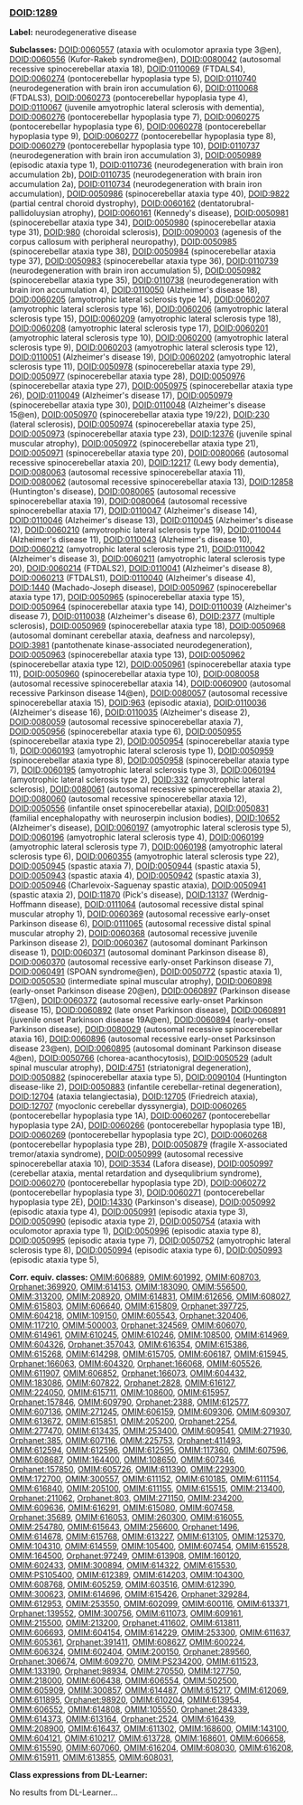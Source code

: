 
### [DOID:1289](http://purl.obolibrary.org/obo/DOID_1289)
**Label:** neurodegenerative disease

**Subclasses:** [DOID:0060557](http://purl.obolibrary.org/obo/DOID_0060557) (ataxia with oculomotor apraxia type 3@en), [DOID:0060556](http://purl.obolibrary.org/obo/DOID_0060556) (Kufor-Rakeb syndrome@en), [DOID:0080042](http://purl.obolibrary.org/obo/DOID_0080042) (autosomal recessive spinocerebellar ataxia 18), [DOID:0110069](http://purl.obolibrary.org/obo/DOID_0110069) (FTDALS4), [DOID:0060274](http://purl.obolibrary.org/obo/DOID_0060274) (pontocerebellar hypoplasia type 5), [DOID:0110740](http://purl.obolibrary.org/obo/DOID_0110740) (neurodegeneration with brain iron accumulation 6), [DOID:0110068](http://purl.obolibrary.org/obo/DOID_0110068) (FTDALS3), [DOID:0060273](http://purl.obolibrary.org/obo/DOID_0060273) (pontocerebellar hypoplasia type 4), [DOID:0110067](http://purl.obolibrary.org/obo/DOID_0110067) (juvenile amyotrophic lateral sclerosis with dementia), [DOID:0060276](http://purl.obolibrary.org/obo/DOID_0060276) (pontocerebellar hypoplasia type 7), [DOID:0060275](http://purl.obolibrary.org/obo/DOID_0060275) (pontocerebellar hypoplasia type 6), [DOID:0060278](http://purl.obolibrary.org/obo/DOID_0060278) (pontocerebellar hypoplasia type 9), [DOID:0060277](http://purl.obolibrary.org/obo/DOID_0060277) (pontocerebellar hypoplasia type 8), [DOID:0060279](http://purl.obolibrary.org/obo/DOID_0060279) (pontocerebellar hypoplasia type 10), [DOID:0110737](http://purl.obolibrary.org/obo/DOID_0110737) (neurodegeneration with brain iron accumulation 3), [DOID:0050989](http://purl.obolibrary.org/obo/DOID_0050989) (episodic ataxia type 1), [DOID:0110736](http://purl.obolibrary.org/obo/DOID_0110736) (neurodegeneration with brain iron accumulation 2b), [DOID:0110735](http://purl.obolibrary.org/obo/DOID_0110735) (neurodegeneration with brain iron accumulation 2a), [DOID:0110734](http://purl.obolibrary.org/obo/DOID_0110734) (neurodegeneration with brain iron accumulation), [DOID:0050986](http://purl.obolibrary.org/obo/DOID_0050986) (spinocerebellar ataxia type 40), [DOID:9822](http://purl.obolibrary.org/obo/DOID_9822) (partial central choroid dystrophy), [DOID:0060162](http://purl.obolibrary.org/obo/DOID_0060162) (dentatorubral-pallidoluysian atrophy), [DOID:0060161](http://purl.obolibrary.org/obo/DOID_0060161) (Kennedy's disease), [DOID:0050981](http://purl.obolibrary.org/obo/DOID_0050981) (spinocerebellar ataxia type 34), [DOID:0050980](http://purl.obolibrary.org/obo/DOID_0050980) (spinocerebellar ataxia type 31), [DOID:980](http://purl.obolibrary.org/obo/DOID_980) (choroidal sclerosis), [DOID:0090003](http://purl.obolibrary.org/obo/DOID_0090003) (agenesis of the corpus callosum with peripheral neuropathy), [DOID:0050985](http://purl.obolibrary.org/obo/DOID_0050985) (spinocerebellar ataxia type 38), [DOID:0050984](http://purl.obolibrary.org/obo/DOID_0050984) (spinocerebellar ataxia type 37), [DOID:0050983](http://purl.obolibrary.org/obo/DOID_0050983) (spinocerebellar ataxia type 36), [DOID:0110739](http://purl.obolibrary.org/obo/DOID_0110739) (neurodegeneration with brain iron accumulation 5), [DOID:0050982](http://purl.obolibrary.org/obo/DOID_0050982) (spinocerebellar ataxia type 35), [DOID:0110738](http://purl.obolibrary.org/obo/DOID_0110738) (neurodegeneration with brain iron accumulation 4), [DOID:0110050](http://purl.obolibrary.org/obo/DOID_0110050) (Alzheimer's disease 18), [DOID:0060205](http://purl.obolibrary.org/obo/DOID_0060205) (amyotrophic lateral sclerosis type 14), [DOID:0060207](http://purl.obolibrary.org/obo/DOID_0060207) (amyotrophic lateral sclerosis type 16), [DOID:0060206](http://purl.obolibrary.org/obo/DOID_0060206) (amyotrophic lateral sclerosis type 15), [DOID:0060209](http://purl.obolibrary.org/obo/DOID_0060209) (amyotrophic lateral sclerosis type 18), [DOID:0060208](http://purl.obolibrary.org/obo/DOID_0060208) (amyotrophic lateral sclerosis type 17), [DOID:0060201](http://purl.obolibrary.org/obo/DOID_0060201) (amyotrophic lateral sclerosis type 10), [DOID:0060200](http://purl.obolibrary.org/obo/DOID_0060200) (amyotrophic lateral sclerosis type 9), [DOID:0060203](http://purl.obolibrary.org/obo/DOID_0060203) (amyotrophic lateral sclerosis type 12), [DOID:0110051](http://purl.obolibrary.org/obo/DOID_0110051) (Alzheimer's disease 19), [DOID:0060202](http://purl.obolibrary.org/obo/DOID_0060202) (amyotrophic lateral sclerosis type 11), [DOID:0050978](http://purl.obolibrary.org/obo/DOID_0050978) (spinocerebellar ataxia type 29), [DOID:0050977](http://purl.obolibrary.org/obo/DOID_0050977) (spinocerebellar ataxia type 28), [DOID:0050976](http://purl.obolibrary.org/obo/DOID_0050976) (spinocerebellar ataxia type 27), [DOID:0050975](http://purl.obolibrary.org/obo/DOID_0050975) (spinocerebellar ataxia type 26), [DOID:0110049](http://purl.obolibrary.org/obo/DOID_0110049) (Alzheimer's disease 17), [DOID:0050979](http://purl.obolibrary.org/obo/DOID_0050979) (spinocerebellar ataxia type 30), [DOID:0110048](http://purl.obolibrary.org/obo/DOID_0110048) (Alzheimer's disease 15@en), [DOID:0050970](http://purl.obolibrary.org/obo/DOID_0050970) (spinocerebellar ataxia type 19/22), [DOID:230](http://purl.obolibrary.org/obo/DOID_230) (lateral sclerosis), [DOID:0050974](http://purl.obolibrary.org/obo/DOID_0050974) (spinocerebellar ataxia type 25), [DOID:0050973](http://purl.obolibrary.org/obo/DOID_0050973) (spinocerebellar ataxia type 23), [DOID:12376](http://purl.obolibrary.org/obo/DOID_12376) (juvenile spinal muscular atrophy), [DOID:0050972](http://purl.obolibrary.org/obo/DOID_0050972) (spinocerebellar ataxia type 21), [DOID:0050971](http://purl.obolibrary.org/obo/DOID_0050971) (spinocerebellar ataxia type 20), [DOID:0080066](http://purl.obolibrary.org/obo/DOID_0080066) (autosomal recessive spinocerebellar ataxia 20), [DOID:12217](http://purl.obolibrary.org/obo/DOID_12217) (Lewy body dementia), [DOID:0080063](http://purl.obolibrary.org/obo/DOID_0080063) (autosomal recessive spinocerebellar ataxia 11), [DOID:0080062](http://purl.obolibrary.org/obo/DOID_0080062) (autosomal recessive spinocerebellar ataxia 13), [DOID:12858](http://purl.obolibrary.org/obo/DOID_12858) (Huntington's disease), [DOID:0080065](http://purl.obolibrary.org/obo/DOID_0080065) (autosomal recessive spinocerebellar ataxia 19), [DOID:0080064](http://purl.obolibrary.org/obo/DOID_0080064) (autosomal recessive spinocerebellar ataxia 17), [DOID:0110047](http://purl.obolibrary.org/obo/DOID_0110047) (Alzheimer's disease 14), [DOID:0110046](http://purl.obolibrary.org/obo/DOID_0110046) (Alzheimer's disease 13), [DOID:0110045](http://purl.obolibrary.org/obo/DOID_0110045) (Alzheimer's disease 12), [DOID:0060210](http://purl.obolibrary.org/obo/DOID_0060210) (amyotrophic lateral sclerosis type 19), [DOID:0110044](http://purl.obolibrary.org/obo/DOID_0110044) (Alzheimer's disease 11), [DOID:0110043](http://purl.obolibrary.org/obo/DOID_0110043) (Alzheimer's disease 10), [DOID:0060212](http://purl.obolibrary.org/obo/DOID_0060212) (amyotrophic lateral sclerosis type 21), [DOID:0110042](http://purl.obolibrary.org/obo/DOID_0110042) (Alzheimer's disease 3), [DOID:0060211](http://purl.obolibrary.org/obo/DOID_0060211) (amyotrophic lateral sclerosis type 20), [DOID:0060214](http://purl.obolibrary.org/obo/DOID_0060214) (FTDALS2), [DOID:0110041](http://purl.obolibrary.org/obo/DOID_0110041) (Alzheimer's disease 8), [DOID:0060213](http://purl.obolibrary.org/obo/DOID_0060213) (FTDALS1), [DOID:0110040](http://purl.obolibrary.org/obo/DOID_0110040) (Alzheimer's disease 4), [DOID:1440](http://purl.obolibrary.org/obo/DOID_1440) (Machado-Joseph disease), [DOID:0050967](http://purl.obolibrary.org/obo/DOID_0050967) (spinocerebellar ataxia type 17), [DOID:0050965](http://purl.obolibrary.org/obo/DOID_0050965) (spinocerebellar ataxia type 15), [DOID:0050964](http://purl.obolibrary.org/obo/DOID_0050964) (spinocerebellar ataxia type 14), [DOID:0110039](http://purl.obolibrary.org/obo/DOID_0110039) (Alzheimer's disease 7), [DOID:0110038](http://purl.obolibrary.org/obo/DOID_0110038) (Alzheimer's disease 6), [DOID:2377](http://purl.obolibrary.org/obo/DOID_2377) (multiple sclerosis), [DOID:0050969](http://purl.obolibrary.org/obo/DOID_0050969) (spinocerebellar ataxia type 18), [DOID:0050968](http://purl.obolibrary.org/obo/DOID_0050968) (autosomal dominant cerebellar ataxia, deafness and narcolepsy), [DOID:3981](http://purl.obolibrary.org/obo/DOID_3981) (pantothenate kinase-associated neurodegeneration), [DOID:0050963](http://purl.obolibrary.org/obo/DOID_0050963) (spinocerebellar ataxia type 13), [DOID:0050962](http://purl.obolibrary.org/obo/DOID_0050962) (spinocerebellar ataxia type 12), [DOID:0050961](http://purl.obolibrary.org/obo/DOID_0050961) (spinocerebellar ataxia type 11), [DOID:0050960](http://purl.obolibrary.org/obo/DOID_0050960) (spinocerebellar ataxia type 10), [DOID:0080058](http://purl.obolibrary.org/obo/DOID_0080058) (autosomal recessive spinocerebellar ataxia 14), [DOID:0060900](http://purl.obolibrary.org/obo/DOID_0060900) (autosomal recessive Parkinson disease 14@en), [DOID:0080057](http://purl.obolibrary.org/obo/DOID_0080057) (autosomal recessive spinocerebellar ataxia 15), [DOID:963](http://purl.obolibrary.org/obo/DOID_963) (episodic ataxia), [DOID:0110036](http://purl.obolibrary.org/obo/DOID_0110036) (Alzheimer's disease 16), [DOID:0110035](http://purl.obolibrary.org/obo/DOID_0110035) (Alzheimer's disease 2), [DOID:0080059](http://purl.obolibrary.org/obo/DOID_0080059) (autosomal recessive spinocerebellar ataxia 7), [DOID:0050956](http://purl.obolibrary.org/obo/DOID_0050956) (spinocerebellar ataxia type 6), [DOID:0050955](http://purl.obolibrary.org/obo/DOID_0050955) (spinocerebellar ataxia type 2), [DOID:0050954](http://purl.obolibrary.org/obo/DOID_0050954) (spinocerebellar ataxia type 1), [DOID:0060193](http://purl.obolibrary.org/obo/DOID_0060193) (amyotrophic lateral sclerosis type 1), [DOID:0050959](http://purl.obolibrary.org/obo/DOID_0050959) (spinocerebellar ataxia type 8), [DOID:0050958](http://purl.obolibrary.org/obo/DOID_0050958) (spinocerebellar ataxia type 7), [DOID:0060195](http://purl.obolibrary.org/obo/DOID_0060195) (amyotrophic lateral sclerosis type 3), [DOID:0060194](http://purl.obolibrary.org/obo/DOID_0060194) (amyotrophic lateral sclerosis type 2), [DOID:332](http://purl.obolibrary.org/obo/DOID_332) (amyotrophic lateral sclerosis), [DOID:0080061](http://purl.obolibrary.org/obo/DOID_0080061) (autosomal recessive spinocerebellar ataxia 2), [DOID:0080060](http://purl.obolibrary.org/obo/DOID_0080060) (autosomal recessive spinocerebellar ataxia 12), [DOID:0050556](http://purl.obolibrary.org/obo/DOID_0050556) (infantile onset spinocerebellar ataxia), [DOID:0050831](http://purl.obolibrary.org/obo/DOID_0050831) (familial encephalopathy with neuroserpin inclusion bodies), [DOID:10652](http://purl.obolibrary.org/obo/DOID_10652) (Alzheimer's disease), [DOID:0060197](http://purl.obolibrary.org/obo/DOID_0060197) (amyotrophic lateral sclerosis type 5), [DOID:0060196](http://purl.obolibrary.org/obo/DOID_0060196) (amyotrophic lateral sclerosis type 4), [DOID:0060199](http://purl.obolibrary.org/obo/DOID_0060199) (amyotrophic lateral sclerosis type 7), [DOID:0060198](http://purl.obolibrary.org/obo/DOID_0060198) (amyotrophic lateral sclerosis type 6), [DOID:0060355](http://purl.obolibrary.org/obo/DOID_0060355) (amyotrophic lateral sclerosis type 22), [DOID:0050945](http://purl.obolibrary.org/obo/DOID_0050945) (spastic ataxia 7), [DOID:0050944](http://purl.obolibrary.org/obo/DOID_0050944) (spastic ataxia 5), [DOID:0050943](http://purl.obolibrary.org/obo/DOID_0050943) (spastic ataxia 4), [DOID:0050942](http://purl.obolibrary.org/obo/DOID_0050942) (spastic ataxia 3), [DOID:0050946](http://purl.obolibrary.org/obo/DOID_0050946) (Charlevoix-Saguenay spastic ataxia), [DOID:0050941](http://purl.obolibrary.org/obo/DOID_0050941) (spastic ataxia 2), [DOID:11870](http://purl.obolibrary.org/obo/DOID_11870) (Pick's disease), [DOID:13137](http://purl.obolibrary.org/obo/DOID_13137) (Werdnig-Hoffmann disease), [DOID:0111064](http://purl.obolibrary.org/obo/DOID_0111064) (autosomal recessive distal spinal muscular atrophy 1), [DOID:0060369](http://purl.obolibrary.org/obo/DOID_0060369) (autosomal recessive early-onset Parkinson disease 6), [DOID:0111065](http://purl.obolibrary.org/obo/DOID_0111065) (autosomal recessive distal spinal muscular atrophy 2), [DOID:0060368](http://purl.obolibrary.org/obo/DOID_0060368) (autosomal recessive juvenile Parkinson disease 2), [DOID:0060367](http://purl.obolibrary.org/obo/DOID_0060367) (autosomal dominant Parkinson disease 1), [DOID:0060371](http://purl.obolibrary.org/obo/DOID_0060371) (autosomal dominant Parkinson disease 8), [DOID:0060370](http://purl.obolibrary.org/obo/DOID_0060370) (autosomal recessive early-onset Parkinson disease 7), [DOID:0060491](http://purl.obolibrary.org/obo/DOID_0060491) (SPOAN syndrome@en), [DOID:0050772](http://purl.obolibrary.org/obo/DOID_0050772) (spastic ataxia 1), [DOID:0050530](http://purl.obolibrary.org/obo/DOID_0050530) (intermediate spinal muscular atrophy), [DOID:0060898](http://purl.obolibrary.org/obo/DOID_0060898) (early-onset Parkinson disease 20@en), [DOID:0060897](http://purl.obolibrary.org/obo/DOID_0060897) (Parkinson disease 17@en), [DOID:0060372](http://purl.obolibrary.org/obo/DOID_0060372) (autosomal recessive early-onset Parkinson disease 15), [DOID:0060892](http://purl.obolibrary.org/obo/DOID_0060892) (late onset Parkinson disease), [DOID:0060891](http://purl.obolibrary.org/obo/DOID_0060891) (juvenile onset Parkinson disease 19A@en), [DOID:0060894](http://purl.obolibrary.org/obo/DOID_0060894) (early-onset Parkinson disease), [DOID:0080029](http://purl.obolibrary.org/obo/DOID_0080029) (autosomal recessive spinocerebellar ataxia 16), [DOID:0060896](http://purl.obolibrary.org/obo/DOID_0060896) (autosomal recessive early-onset Parksinson disease 23@en), [DOID:0060895](http://purl.obolibrary.org/obo/DOID_0060895) (autosomal dominant Parkinson disease 4@en), [DOID:0050766](http://purl.obolibrary.org/obo/DOID_0050766) (chorea-acanthocytosis), [DOID:0050529](http://purl.obolibrary.org/obo/DOID_0050529) (adult spinal muscular atrophy), [DOID:4751](http://purl.obolibrary.org/obo/DOID_4751) (striatonigral degeneration), [DOID:0050882](http://purl.obolibrary.org/obo/DOID_0050882) (spinocerebellar ataxia type 5), [DOID:0090104](http://purl.obolibrary.org/obo/DOID_0090104) (Huntington disease-like 2), [DOID:0050883](http://purl.obolibrary.org/obo/DOID_0050883) (infantile cerebellar-retinal degeneration), [DOID:12704](http://purl.obolibrary.org/obo/DOID_12704) (ataxia telangiectasia), [DOID:12705](http://purl.obolibrary.org/obo/DOID_12705) (Friedreich ataxia), [DOID:12707](http://purl.obolibrary.org/obo/DOID_12707) (myoclonic cerebellar dyssynergia), [DOID:0060265](http://purl.obolibrary.org/obo/DOID_0060265) (pontocerebellar hypoplasia type 1A), [DOID:0060267](http://purl.obolibrary.org/obo/DOID_0060267) (pontocerebellar hypoplasia type 2A), [DOID:0060266](http://purl.obolibrary.org/obo/DOID_0060266) (pontocerebellar hypoplasia type 1B), [DOID:0060269](http://purl.obolibrary.org/obo/DOID_0060269) (pontocerebellar hypoplasia type 2C), [DOID:0060268](http://purl.obolibrary.org/obo/DOID_0060268) (pontocerebellar hypoplasia type 2B), [DOID:0050879](http://purl.obolibrary.org/obo/DOID_0050879) (fragile X-associated tremor/ataxia syndrome), [DOID:0050999](http://purl.obolibrary.org/obo/DOID_0050999) (autosomal recessive spinocerebellar ataxia 10), [DOID:3534](http://purl.obolibrary.org/obo/DOID_3534) (Lafora disease), [DOID:0050997](http://purl.obolibrary.org/obo/DOID_0050997) (cerebellar ataxia, mental retardation and dysequlibrium syndrome), [DOID:0060270](http://purl.obolibrary.org/obo/DOID_0060270) (pontocerebellar hypoplasia type 2D), [DOID:0060272](http://purl.obolibrary.org/obo/DOID_0060272) (pontocerebellar hypoplasia type 3), [DOID:0060271](http://purl.obolibrary.org/obo/DOID_0060271) (pontocerebellar hypoplasia type 2E), [DOID:14330](http://purl.obolibrary.org/obo/DOID_14330) (Parkinson's disease), [DOID:0050992](http://purl.obolibrary.org/obo/DOID_0050992) (episodic ataxia type 4), [DOID:0050991](http://purl.obolibrary.org/obo/DOID_0050991) (episodic ataxia type 3), [DOID:0050990](http://purl.obolibrary.org/obo/DOID_0050990) (episodic ataxia type 2), [DOID:0050754](http://purl.obolibrary.org/obo/DOID_0050754) (ataxia with oculomotor apraxia type 1), [DOID:0050996](http://purl.obolibrary.org/obo/DOID_0050996) (episodic ataxia type 8), [DOID:0050995](http://purl.obolibrary.org/obo/DOID_0050995) (episodic ataxia type 7), [DOID:0050752](http://purl.obolibrary.org/obo/DOID_0050752) (amyotrophic lateral sclerosis type 8), [DOID:0050994](http://purl.obolibrary.org/obo/DOID_0050994) (episodic ataxia type 6), [DOID:0050993](http://purl.obolibrary.org/obo/DOID_0050993) (episodic ataxia type 5), 

**Corr. equiv. classes:** [OMIM:606889](http://purl.obolibrary.org/obo/OMIM_606889), [OMIM:601992](http://purl.obolibrary.org/obo/OMIM_601992), [OMIM:608703](http://purl.obolibrary.org/obo/OMIM_608703), [Orphanet:369920](http://www.orpha.net/ORDO/Orphanet_369920), [OMIM:614153](http://purl.obolibrary.org/obo/OMIM_614153), [OMIM:183090](http://purl.obolibrary.org/obo/OMIM_183090), [OMIM:556500](http://purl.obolibrary.org/obo/OMIM_556500), [OMIM:313200](http://purl.obolibrary.org/obo/OMIM_313200), [OMIM:208920](http://purl.obolibrary.org/obo/OMIM_208920), [OMIM:614831](http://purl.obolibrary.org/obo/OMIM_614831), [OMIM:612656](http://purl.obolibrary.org/obo/OMIM_612656), [OMIM:608027](http://purl.obolibrary.org/obo/OMIM_608027), [OMIM:615803](http://purl.obolibrary.org/obo/OMIM_615803), [OMIM:606640](http://purl.obolibrary.org/obo/OMIM_606640), [OMIM:615809](http://purl.obolibrary.org/obo/OMIM_615809), [Orphanet:397725](http://www.orpha.net/ORDO/Orphanet_397725), [OMIM:604218](http://purl.obolibrary.org/obo/OMIM_604218), [OMIM:109150](http://purl.obolibrary.org/obo/OMIM_109150), [OMIM:605543](http://purl.obolibrary.org/obo/OMIM_605543), [Orphanet:320406](http://www.orpha.net/ORDO/Orphanet_320406), [OMIM:117210](http://purl.obolibrary.org/obo/OMIM_117210), [OMIM:500003](http://purl.obolibrary.org/obo/OMIM_500003), [Orphanet:324569](http://www.orpha.net/ORDO/Orphanet_324569), [OMIM:606070](http://purl.obolibrary.org/obo/OMIM_606070), [OMIM:614961](http://purl.obolibrary.org/obo/OMIM_614961), [OMIM:610245](http://purl.obolibrary.org/obo/OMIM_610245), [OMIM:610246](http://purl.obolibrary.org/obo/OMIM_610246), [OMIM:108500](http://purl.obolibrary.org/obo/OMIM_108500), [OMIM:614969](http://purl.obolibrary.org/obo/OMIM_614969), [OMIM:604326](http://purl.obolibrary.org/obo/OMIM_604326), [Orphanet:357043](http://www.orpha.net/ORDO/Orphanet_357043), [OMIM:616354](http://purl.obolibrary.org/obo/OMIM_616354), [OMIM:615386](http://purl.obolibrary.org/obo/OMIM_615386), [OMIM:615268](http://purl.obolibrary.org/obo/OMIM_615268), [OMIM:614298](http://purl.obolibrary.org/obo/OMIM_614298), [OMIM:615705](http://purl.obolibrary.org/obo/OMIM_615705), [OMIM:606187](http://purl.obolibrary.org/obo/OMIM_606187), [OMIM:615945](http://purl.obolibrary.org/obo/OMIM_615945), [Orphanet:166063](http://www.orpha.net/ORDO/Orphanet_166063), [OMIM:604320](http://purl.obolibrary.org/obo/OMIM_604320), [Orphanet:166068](http://www.orpha.net/ORDO/Orphanet_166068), [OMIM:605526](http://purl.obolibrary.org/obo/OMIM_605526), [OMIM:611907](http://purl.obolibrary.org/obo/OMIM_611907), [OMIM:606852](http://purl.obolibrary.org/obo/OMIM_606852), [Orphanet:166073](http://www.orpha.net/ORDO/Orphanet_166073), [OMIM:604432](http://purl.obolibrary.org/obo/OMIM_604432), [OMIM:183086](http://purl.obolibrary.org/obo/OMIM_183086), [OMIM:607822](http://purl.obolibrary.org/obo/OMIM_607822), [Orphanet:2828](http://www.orpha.net/ORDO/Orphanet_2828), [OMIM:616127](http://purl.obolibrary.org/obo/OMIM_616127), [OMIM:224050](http://purl.obolibrary.org/obo/OMIM_224050), [OMIM:615711](http://purl.obolibrary.org/obo/OMIM_615711), [OMIM:108600](http://purl.obolibrary.org/obo/OMIM_108600), [OMIM:615957](http://purl.obolibrary.org/obo/OMIM_615957), [Orphanet:157846](http://www.orpha.net/ORDO/Orphanet_157846), [OMIM:609790](http://purl.obolibrary.org/obo/OMIM_609790), [Orphanet:2388](http://www.orpha.net/ORDO/Orphanet_2388), [OMIM:612577](http://purl.obolibrary.org/obo/OMIM_612577), [OMIM:607136](http://purl.obolibrary.org/obo/OMIM_607136), [OMIM:271245](http://purl.obolibrary.org/obo/OMIM_271245), [OMIM:606159](http://purl.obolibrary.org/obo/OMIM_606159), [OMIM:609306](http://purl.obolibrary.org/obo/OMIM_609306), [OMIM:609307](http://purl.obolibrary.org/obo/OMIM_609307), [OMIM:613672](http://purl.obolibrary.org/obo/OMIM_613672), [OMIM:615851](http://purl.obolibrary.org/obo/OMIM_615851), [OMIM:205200](http://purl.obolibrary.org/obo/OMIM_205200), [Orphanet:2254](http://www.orpha.net/ORDO/Orphanet_2254), [OMIM:277470](http://purl.obolibrary.org/obo/OMIM_277470), [OMIM:613435](http://purl.obolibrary.org/obo/OMIM_613435), [OMIM:253400](http://purl.obolibrary.org/obo/OMIM_253400), [OMIM:609541](http://purl.obolibrary.org/obo/OMIM_609541), [OMIM:271930](http://purl.obolibrary.org/obo/OMIM_271930), [Orphanet:385](http://www.orpha.net/ORDO/Orphanet_385), [OMIM:607116](http://purl.obolibrary.org/obo/OMIM_607116), [OMIM:225753](http://purl.obolibrary.org/obo/OMIM_225753), [Orphanet:411493](http://www.orpha.net/ORDO/Orphanet_411493), [OMIM:612594](http://purl.obolibrary.org/obo/OMIM_612594), [OMIM:612596](http://purl.obolibrary.org/obo/OMIM_612596), [OMIM:612595](http://purl.obolibrary.org/obo/OMIM_612595), [OMIM:117360](http://purl.obolibrary.org/obo/OMIM_117360), [OMIM:607596](http://purl.obolibrary.org/obo/OMIM_607596), [OMIM:608687](http://purl.obolibrary.org/obo/OMIM_608687), [OMIM:164400](http://purl.obolibrary.org/obo/OMIM_164400), [OMIM:108650](http://purl.obolibrary.org/obo/OMIM_108650), [OMIM:607346](http://purl.obolibrary.org/obo/OMIM_607346), [Orphanet:157850](http://www.orpha.net/ORDO/Orphanet_157850), [OMIM:605726](http://purl.obolibrary.org/obo/OMIM_605726), [OMIM:611390](http://purl.obolibrary.org/obo/OMIM_611390), [OMIM:229300](http://purl.obolibrary.org/obo/OMIM_229300), [OMIM:172700](http://purl.obolibrary.org/obo/OMIM_172700), [OMIM:300557](http://purl.obolibrary.org/obo/OMIM_300557), [OMIM:611152](http://purl.obolibrary.org/obo/OMIM_611152), [OMIM:610185](http://purl.obolibrary.org/obo/OMIM_610185), [OMIM:611154](http://purl.obolibrary.org/obo/OMIM_611154), [OMIM:616840](http://purl.obolibrary.org/obo/OMIM_616840), [OMIM:205100](http://purl.obolibrary.org/obo/OMIM_205100), [OMIM:611155](http://purl.obolibrary.org/obo/OMIM_611155), [OMIM:615515](http://purl.obolibrary.org/obo/OMIM_615515), [OMIM:213400](http://purl.obolibrary.org/obo/OMIM_213400), [Orphanet:211062](http://www.orpha.net/ORDO/Orphanet_211062), [Orphanet:803](http://www.orpha.net/ORDO/Orphanet_803), [OMIM:271150](http://purl.obolibrary.org/obo/OMIM_271150), [OMIM:234200](http://purl.obolibrary.org/obo/OMIM_234200), [OMIM:609636](http://purl.obolibrary.org/obo/OMIM_609636), [OMIM:616291](http://purl.obolibrary.org/obo/OMIM_616291), [OMIM:615080](http://purl.obolibrary.org/obo/OMIM_615080), [OMIM:607458](http://purl.obolibrary.org/obo/OMIM_607458), [Orphanet:35689](http://www.orpha.net/ORDO/Orphanet_35689), [OMIM:616053](http://purl.obolibrary.org/obo/OMIM_616053), [OMIM:260300](http://purl.obolibrary.org/obo/OMIM_260300), [OMIM:616055](http://purl.obolibrary.org/obo/OMIM_616055), [OMIM:254780](http://purl.obolibrary.org/obo/OMIM_254780), [OMIM:615643](http://purl.obolibrary.org/obo/OMIM_615643), [OMIM:256600](http://purl.obolibrary.org/obo/OMIM_256600), [Orphanet:1496](http://www.orpha.net/ORDO/Orphanet_1496), [OMIM:614678](http://purl.obolibrary.org/obo/OMIM_614678), [OMIM:615768](http://purl.obolibrary.org/obo/OMIM_615768), [OMIM:613227](http://purl.obolibrary.org/obo/OMIM_613227), [OMIM:613105](http://purl.obolibrary.org/obo/OMIM_613105), [OMIM:125370](http://purl.obolibrary.org/obo/OMIM_125370), [OMIM:104310](http://purl.obolibrary.org/obo/OMIM_104310), [OMIM:614559](http://purl.obolibrary.org/obo/OMIM_614559), [OMIM:105400](http://purl.obolibrary.org/obo/OMIM_105400), [OMIM:607454](http://purl.obolibrary.org/obo/OMIM_607454), [OMIM:615528](http://purl.obolibrary.org/obo/OMIM_615528), [OMIM:164500](http://purl.obolibrary.org/obo/OMIM_164500), [Orphanet:97249](http://www.orpha.net/ORDO/Orphanet_97249), [OMIM:613908](http://purl.obolibrary.org/obo/OMIM_613908), [OMIM:160120](http://purl.obolibrary.org/obo/OMIM_160120), [OMIM:602433](http://purl.obolibrary.org/obo/OMIM_602433), [OMIM:300894](http://purl.obolibrary.org/obo/OMIM_300894), [OMIM:614322](http://purl.obolibrary.org/obo/OMIM_614322), [OMIM:615530](http://purl.obolibrary.org/obo/OMIM_615530), [OMIM:PS105400](http://purl.obolibrary.org/obo/OMIM_PS105400), [OMIM:612389](http://purl.obolibrary.org/obo/OMIM_612389), [OMIM:614203](http://purl.obolibrary.org/obo/OMIM_614203), [OMIM:104300](http://purl.obolibrary.org/obo/OMIM_104300), [OMIM:608768](http://purl.obolibrary.org/obo/OMIM_608768), [OMIM:605259](http://purl.obolibrary.org/obo/OMIM_605259), [OMIM:603516](http://purl.obolibrary.org/obo/OMIM_603516), [OMIM:612390](http://purl.obolibrary.org/obo/OMIM_612390), [OMIM:300623](http://purl.obolibrary.org/obo/OMIM_300623), [OMIM:614696](http://purl.obolibrary.org/obo/OMIM_614696), [OMIM:615426](http://purl.obolibrary.org/obo/OMIM_615426), [Orphanet:329284](http://www.orpha.net/ORDO/Orphanet_329284), [OMIM:612953](http://purl.obolibrary.org/obo/OMIM_612953), [OMIM:253550](http://purl.obolibrary.org/obo/OMIM_253550), [OMIM:602099](http://purl.obolibrary.org/obo/OMIM_602099), [OMIM:600116](http://purl.obolibrary.org/obo/OMIM_600116), [OMIM:613371](http://purl.obolibrary.org/obo/OMIM_613371), [Orphanet:139552](http://www.orpha.net/ORDO/Orphanet_139552), [OMIM:300756](http://purl.obolibrary.org/obo/OMIM_300756), [OMIM:611073](http://purl.obolibrary.org/obo/OMIM_611073), [OMIM:609161](http://purl.obolibrary.org/obo/OMIM_609161), [OMIM:215500](http://purl.obolibrary.org/obo/OMIM_215500), [OMIM:213200](http://purl.obolibrary.org/obo/OMIM_213200), [Orphanet:411602](http://www.orpha.net/ORDO/Orphanet_411602), [OMIM:613811](http://purl.obolibrary.org/obo/OMIM_613811), [OMIM:606693](http://purl.obolibrary.org/obo/OMIM_606693), [OMIM:604154](http://purl.obolibrary.org/obo/OMIM_604154), [OMIM:614229](http://purl.obolibrary.org/obo/OMIM_614229), [OMIM:253300](http://purl.obolibrary.org/obo/OMIM_253300), [OMIM:611637](http://purl.obolibrary.org/obo/OMIM_611637), [OMIM:605361](http://purl.obolibrary.org/obo/OMIM_605361), [Orphanet:391411](http://www.orpha.net/ORDO/Orphanet_391411), [OMIM:608627](http://purl.obolibrary.org/obo/OMIM_608627), [OMIM:600224](http://purl.obolibrary.org/obo/OMIM_600224), [OMIM:606324](http://purl.obolibrary.org/obo/OMIM_606324), [OMIM:602404](http://purl.obolibrary.org/obo/OMIM_602404), [OMIM:200150](http://purl.obolibrary.org/obo/OMIM_200150), [Orphanet:289560](http://www.orpha.net/ORDO/Orphanet_289560), [Orphanet:306674](http://www.orpha.net/ORDO/Orphanet_306674), [OMIM:609270](http://purl.obolibrary.org/obo/OMIM_609270), [OMIM:PS234200](http://purl.obolibrary.org/obo/OMIM_PS234200), [OMIM:611523](http://purl.obolibrary.org/obo/OMIM_611523), [OMIM:133190](http://purl.obolibrary.org/obo/OMIM_133190), [Orphanet:98934](http://www.orpha.net/ORDO/Orphanet_98934), [OMIM:270550](http://purl.obolibrary.org/obo/OMIM_270550), [OMIM:127750](http://purl.obolibrary.org/obo/OMIM_127750), [OMIM:218000](http://purl.obolibrary.org/obo/OMIM_218000), [OMIM:606438](http://purl.obolibrary.org/obo/OMIM_606438), [OMIM:606554](http://purl.obolibrary.org/obo/OMIM_606554), [OMIM:502500](http://purl.obolibrary.org/obo/OMIM_502500), [OMIM:605909](http://purl.obolibrary.org/obo/OMIM_605909), [OMIM:300857](http://purl.obolibrary.org/obo/OMIM_300857), [OMIM:614487](http://purl.obolibrary.org/obo/OMIM_614487), [OMIM:615217](http://purl.obolibrary.org/obo/OMIM_615217), [OMIM:612069](http://purl.obolibrary.org/obo/OMIM_612069), [OMIM:611895](http://purl.obolibrary.org/obo/OMIM_611895), [Orphanet:98920](http://www.orpha.net/ORDO/Orphanet_98920), [OMIM:610204](http://purl.obolibrary.org/obo/OMIM_610204), [OMIM:613954](http://purl.obolibrary.org/obo/OMIM_613954), [OMIM:606552](http://purl.obolibrary.org/obo/OMIM_606552), [OMIM:614808](http://purl.obolibrary.org/obo/OMIM_614808), [OMIM:105550](http://purl.obolibrary.org/obo/OMIM_105550), [Orphanet:284339](http://www.orpha.net/ORDO/Orphanet_284339), [OMIM:614373](http://purl.obolibrary.org/obo/OMIM_614373), [OMIM:613164](http://purl.obolibrary.org/obo/OMIM_613164), [Orphanet:2524](http://www.orpha.net/ORDO/Orphanet_2524), [OMIM:616439](http://purl.obolibrary.org/obo/OMIM_616439), [OMIM:208900](http://purl.obolibrary.org/obo/OMIM_208900), [OMIM:616437](http://purl.obolibrary.org/obo/OMIM_616437), [OMIM:611302](http://purl.obolibrary.org/obo/OMIM_611302), [OMIM:168600](http://purl.obolibrary.org/obo/OMIM_168600), [OMIM:143100](http://purl.obolibrary.org/obo/OMIM_143100), [OMIM:604121](http://purl.obolibrary.org/obo/OMIM_604121), [OMIM:610217](http://purl.obolibrary.org/obo/OMIM_610217), [OMIM:613728](http://purl.obolibrary.org/obo/OMIM_613728), [OMIM:168601](http://purl.obolibrary.org/obo/OMIM_168601), [OMIM:606658](http://purl.obolibrary.org/obo/OMIM_606658), [OMIM:615590](http://purl.obolibrary.org/obo/OMIM_615590), [OMIM:607060](http://purl.obolibrary.org/obo/OMIM_607060), [OMIM:616204](http://purl.obolibrary.org/obo/OMIM_616204), [OMIM:608030](http://purl.obolibrary.org/obo/OMIM_608030), [OMIM:616208](http://purl.obolibrary.org/obo/OMIM_616208), [OMIM:615911](http://purl.obolibrary.org/obo/OMIM_615911), [OMIM:613855](http://purl.obolibrary.org/obo/OMIM_613855), [OMIM:608031](http://purl.obolibrary.org/obo/OMIM_608031), 

**Class expressions from DL-Learner:**

No results from DL-Learner...



